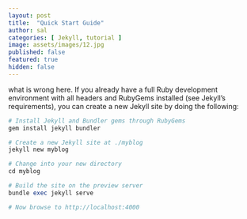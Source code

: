 ```yaml
---
layout: post
title:  "Quick Start Guide"
author: sal
categories: [ Jekyll, tutorial ]
image: assets/images/12.jpg
published: false
featured: true
hidden: false
---
```


what is wrong here. If you already have a full Ruby development environment with all headers and RubyGems installed (see Jekyll’s requirements), you can create a new Jekyll site by doing the following:

```ruby
# Install Jekyll and Bundler gems through RubyGems
gem install jekyll bundler

# Create a new Jekyll site at ./myblog
jekyll new myblog

# Change into your new directory
cd myblog

# Build the site on the preview server
bundle exec jekyll serve

# Now browse to http://localhost:4000
```
